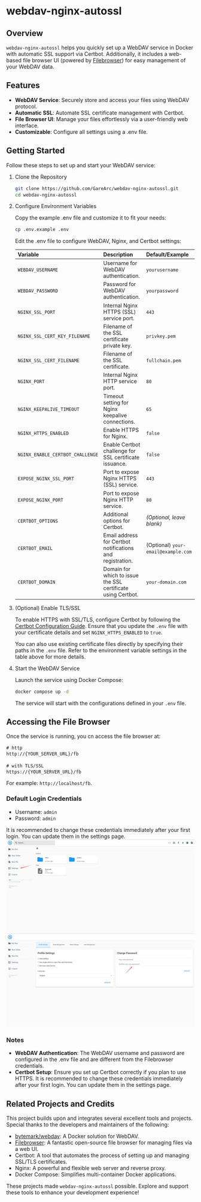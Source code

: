 # webdav-nginx-autossl

## Overview

`webdav-nginx-autossl` helps you quickly set up a WebDAV service in Docker with automatic SSL support via Certbot. Additionally, it includes a web-based file browser UI (powered by [Filebrowser](https://filebrowser.org/)) for easy management of your WebDAV data.

## Features

- **WebDAV Service**: Securely store and access your files using WebDAV protocol.
- **Automatic SSL**: Automate SSL certificate management with Certbot.
- **File Browser UI**: Manage your files effortlessly via a user-friendly web interface.
- **Customizable**: Configure all settings using a .env file.

## Getting Started

Follow these steps to set up and start your WebDAV service:

1. Clone the Repository

   ```bash
   git clone https://github.com/GareArc/webdav-nginx-autossl.git
   cd webdav-nginx-autossl
   ```

2. Configure Environment Variables

    Copy the example .env file and customize it to fit your needs:

   ```bash
   cp .env.example .env
   ```

   Edit the .env file to configure WebDAV, Nginx, and Certbot settings:

   | **Variable**                     | **Description**                                              | **Default/Example**                 |
   | -------------------------------- | ------------------------------------------------------------ | ----------------------------------- |
   | `WEBDAV_USERNAME`                | Username for WebDAV authentication.                          | `yourusername`                      |
   | `WEBDAV_PASSWORD`                | Password for WebDAV authentication.                          | `yourpassword`                      |
   | `NGINX_SSL_PORT`                 | Internal Nginx HTTPS (SSL) service port.                     | `443`                               |
   | `NGINX_SSL_CERT_KEY_FILENAME`    | Filename of the SSL certificate private key.                 | `privkey.pem`                       |
   | `NGINX_SSL_CERT_FILENAME`        | Filename of the SSL certificate.                             | `fullchain.pem`                     |
   | `NGINX_PORT`                     | Internal Nginx HTTP service port.                            | `80`                                |
   | `NGINX_KEEPALIVE_TIMEOUT`        | Timeout setting for Nginx keepalive connections.             | `65`                                |
   | `NGINX_HTTPS_ENABLED`            | Enable HTTPS for Nginx.                                      | `false`                             |
   | `NGINX_ENABLE_CERTBOT_CHALLENGE` | Enable Certbot challenge for SSL certificate issuance.       | `false`                             |
   | `EXPOSE_NGINX_SSL_PORT`          | Port to expose Nginx HTTPS (SSL) service.                    | `443`                               |
   | `EXPOSE_NGINX_PORT`              | Port to expose Nginx HTTP service.                           | `80`                                |
   | `CERTBOT_OPTIONS`                | Additional options for Certbot.                              | _(Optional, leave blank)_           |
   | `CERTBOT_EMAIL`                  | Email address for Certbot notifications and registration.    | (Optional) `your-email@example.com` |
   | `CERTBOT_DOMAIN`                 | Domain for which to issue the SSL certificate using Certbot. | `your-domain.com`                   |

3. (Optional) Enable TLS/SSL

    To enable HTTPS with SSL/TLS, configure Certbot by following the [Certbot Configuration Guide](./certbot/README.md). Ensure that you update the `.env` file with your certificate details and set `NGINX_HTTPS_ENABLED` to `true`.

    You can also use existing certificate files directly by specifying their paths in the `.env` file. Refer to the environment variable settings in the table above for more details.

4. Start the WebDAV Service

    Launch the service using Docker Compose:

    ```bash
    docker compose up -d
    ```

    The service will start with the configurations defined in your `.env` file.

## Accessing the File Browser

Once the service is running, you cn access the file browser at:

```shell
# http
http://{YOUR_SERVER_URL}/fb

# with TLS/SSL
https://{YOUR_SERVER_URL}/fb 
```

For example: `http://localhost/fb`.

### Default Login Credentials

- Username: `admin`
- Password: `admin`

It is recommended to change these credentials immediately after your first login. You can update them in the settings page.
    ![filebrowser_settings_1](./assets/filebrowser_setting_1.png)
    ![filebrowser_settings_2](./assets/filebrowser_setting_2.png)

### Notes

- **WebDAV Authentication**: The WebDAV username and password are configured in the .env file and are different from the Filebrowser credentials.
- **Certbot Setup**: Ensure you set up Certbot correctly if you plan to use HTTPS.
It is recommended to change these credentials immediately after your first login. You can update them in the settings page.

## Related Projects and Credits

This project builds upon and integrates several excellent tools and projects. Special thanks to the developers and maintainers of the following:

- [bytemark/webdav](https://github.com/BytemarkHosting/docker-webdav): A Docker solution for WebDAV.
- [Filebrowser](https://filebrowser.org/): A fantastic open-source file browser for managing files via a web UI.
- Certbot: A tool that automates the process of setting up and managing SSL/TLS certificates.
- Nginx: A powerful and flexible web server and reverse proxy.
- Docker Compose: Simplifies multi-container Docker applications.

These projects made `webdav-nginx-autossl` possible. Explore and support these tools to enhance your development experience!
